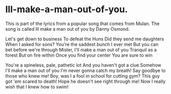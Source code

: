 # Ill-make-a-man-out-of-you.
This is part of the lyrics from a popular song that comes from Mulan. The song is called Ill make a man out of you by Danny Osmond.

Let's get down to business
To defeat the Huns
Did they send me daughters
When I asked for sons?
You're the saddest bunch I ever met
But you can bet before we're through
Mister, I'll make a man out of you
Tranquil as a forest
But on fire within
Once you find your center
You are sure to win

You're a spineless, pale, pathetic lot
And you haven't got a clue
Somehow I'll make a man out of you
I'm never gonna catch my breath!
Say goodbye to those who knew me!
Boy, was I a fool in school for cutting gym?
This guy got 'em scared to death!
Hope he doesn't see right through me!
Now I really wish that I knew how to swim!
